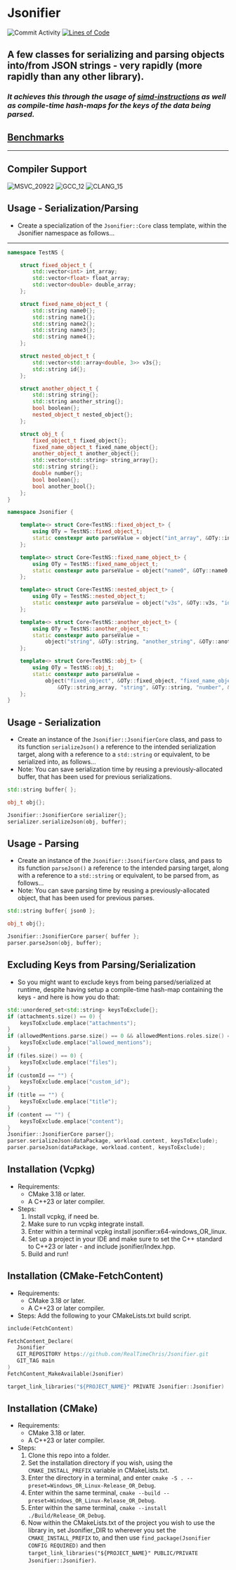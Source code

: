 # Jsonifier
![Commit Activity](https://img.shields.io/github/commit-activity/m/RealTimeChris/Jsonifier?color=999EE0&label=Commits)
[![Lines of Code](https://sloc.xyz/github/boyter/scc/)](https://github.com/RealTimeChris/Jsonifier/)

## A few classes for serializing and parsing objects into/from JSON strings - very rapidly (more rapidly than any other library).
### ***It achieves this through the usage of [simd-instructions](https://github.com/RealTimeChris/Jsonifier/blob/main/Include/jsonifier/Simd.hpp) as well as compile-time hash-maps for the keys of the data being parsed.***
## [Benchmarks](https://github.com/RealTimeChris/Json-Performance)
----

## Compiler Support
![MSVC_20922](https://img.shields.io/github/actions/workflow/status/RealTimeChris/Jsonifier/MSVC_2022.yml?color=00ff90&label=MSVC_2022)
![GCC_12](https://img.shields.io/github/actions/workflow/status/RealTimeChris/Jsonifier/GCC_12.yml?color=00ff90&label=GCC_12)
![CLANG_15](https://img.shields.io/github/actions/workflow/status/RealTimeChris/Jsonifier/CLANG_15.yml?color=00ff90&label=CLANG_15)

## Usage - Serialization/Parsing
- Create a specialization of the `Jsonifier::Core` class template, within the Jsonifier namespace as follows...
----
```cpp
namespace TestNS {

	struct fixed_object_t {
		std::vector<int> int_array;
		std::vector<float> float_array;
		std::vector<double> double_array;
	};

	struct fixed_name_object_t {
		std::string name0{};
		std::string name1{};
		std::string name2{};
		std::string name3{};
		std::string name4{};
	};

	struct nested_object_t {
		std::vector<std::array<double, 3>> v3s{};
		std::string id{};
	};

	struct another_object_t {
		std::string string{};
		std::string another_string{};
		bool boolean{};
		nested_object_t nested_object{};
	};

	struct obj_t {
		fixed_object_t fixed_object{};
		fixed_name_object_t fixed_name_object{};
		another_object_t another_object{};
		std::vector<std::string> string_array{};
		std::string string{};
		double number{};
		bool boolean{};
		bool another_bool{};
	};
}

namespace Jsonifier {

	template<> struct Core<TestNS::fixed_object_t> {
		using OTy = TestNS::fixed_object_t;
		static constexpr auto parseValue = object("int_array", &OTy::int_array, "float_array", &OTy::float_array, "double_array", &OTy::double_array);
	};

	template<> struct Core<TestNS::fixed_name_object_t> {
		using OTy = TestNS::fixed_name_object_t;
		static constexpr auto parseValue = object("name0", &OTy::name0, "name1", &OTy::name1, "name2", &OTy::name2, "name3", &OTy::name3, "name4", &OTy::name4);
	};

	template<> struct Core<TestNS::nested_object_t> {
		using OTy = TestNS::nested_object_t;
		static constexpr auto parseValue = object("v3s", &OTy::v3s, "id", &OTy::id);
	};

	template<> struct Core<TestNS::another_object_t> {
		using OTy = TestNS::another_object_t;
		static constexpr auto parseValue =
			object("string", &OTy::string, "another_string", &OTy::another_string, "boolean", &OTy::boolean, "nested_object", &OTy::nested_object);
	};

	template<> struct Core<TestNS::obj_t> {
		using OTy = TestNS::obj_t;
		static constexpr auto parseValue =
			object("fixed_object", &OTy::fixed_object, "fixed_name_object", &OTy::fixed_name_object, "another_object", &OTy::another_object, "string_array",
				&OTy::string_array, "string", &OTy::string, "number", &OTy::number, "boolean", &OTy::boolean, "another_bool", &OTy::another_bool);
	};
}

```
## Usage - Serialization
- Create an instance of the `Jsonifier::JsonifierCore` class, and pass to its function `serializeJson()` a reference to the intended serialization target, along with a reference to a `std::string` or equivalent, to be serialized into, as follows...
- Note: You can save serialization time by reusing a previously-allocated buffer, that has been used for previous serializations.
```cpp
std::string buffer{ };

obj_t obj{};

Jsonifier::JsonifierCore serializer{};
serializer.serializeJson(obj, buffer);
```
## Usage - Parsing
- Create an instance of the `Jsonifier::JsonifierCore` class, and pass to its function `parseJson()` a reference to the intended parsing target, along with a reference to a `std::string` or equivalent, to be parsed from, as follows...
- Note: You can save parsing time by reusing a previously-allocated object, that has been used for previous parses.
```cpp
std::string buffer{ json0 };

obj_t obj{};

Jsonifier::JsonifierCore parser{ buffer };
parser.parseJson(obj, buffer);
```
## Excluding Keys from Parsing/Serialization
- So you might want to exclude keys from being parsed/serialized at runtime, despite having setup a compile-time hash-map containing the keys - and here is how you do that:
```cpp
std::unordered_set<std::string> keysToExclude{};
if (attachments.size() == 0) {
	keysToExclude.emplace("attachments");
}
if (allowedMentions.parse.size() == 0 && allowedMentions.roles.size() == 0 && allowedMentions.users.size() == 0) {
	keysToExclude.emplace("allowed_mentions");
}
if (files.size() == 0) {
	keysToExclude.emplace("files");
}
if (customId == "") {
	keysToExclude.emplace("custom_id");
}
if (title == "") {
	keysToExclude.emplace("title");
}
if (content == "") {
	keysToExclude.emplace("content");
}
Jsonifier::JsonifierCore parser{};
parser.serializeJson(dataPackage, workload.content, keysToExclude);
parser.parseJson(dataPackage, workload.content, keysToExclude);
```

## Installation (Vcpkg)
- Requirements:
	- CMake 3.18 or later.
	- A C++23 or later compiler.
- Steps:   
	1. Install vcpkg, if need be.
	2. Make sure to run vcpkg integrate install.
	3. Enter within a terminal vcpkg install jsonifier:x64-windows_OR_linux.
	4. Set up a project in your IDE and make sure to set the C++ standard to C++23 or later - and include jsonifier/Index.hpp.
	5. Build and run!
	
## Installation (CMake-FetchContent)
- Requirements:
	- CMake 3.18 or later.
	- A C++23 or later compiler.
- Steps:   Add the following to your CMakeLists.txt build script.
```cpp
include(FetchContent)

FetchContent_Declare(
   Jsonifier
   GIT_REPOSITORY https://github.com/RealTimeChris/Jsonifier.git
   GIT_TAG main
)
FetchContent_MakeAvailable(Jsonifier)

target_link_libraries("${PROJECT_NAME}" PRIVATE Jsonifier::Jsonifier)
```

## Installation (CMake)
- Requirements:
	- CMake 3.18 or later.
	- A C++23 or later compiler.
- Steps:   
	1. Clone this repo into a folder.
	2. Set the installation directory if you wish, using the `CMAKE_INSTALL_PREFIX` variable in CMakeLists.txt.
	3. Enter the directory in a terminal, and enter `cmake -S . --preset=Windows_OR_Linux-Release_OR_Debug`.
	4. Enter within the same terminal, `cmake --build --preset=Windows_OR_Linux-Release_OR_Debug`.
	5. Enter within the same terminal, `cmake --install ./Build/Release_OR_Debug`.
	6. Now within the CMakeLists.txt of the project you wish to use the library in, set Jsonifier_DIR to wherever you set the `CMAKE_INSTALL_PREFIX` to, and then use `find_package(Jsonifier CONFIG REQUIRED)` and then `target_link_libraries("${PROJECT_NAME}" PUBLIC/PRIVATE Jsonifier::Jsonifier)`.


